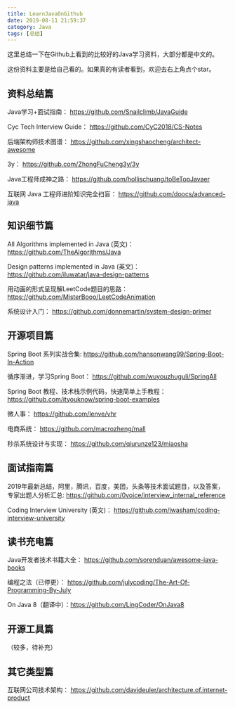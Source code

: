 ```yaml
---
title: LearnJavaOnGithub
date: 2019-08-11 21:59:37
category: Java
tags: [总结]
---
```

这里总结一下在Github上看到的比较好的Java学习资料，大部分都是中文的。

这份资料主要是给自己看的。如果真的有读者看到，欢迎去右上角点个star。

## 资料总结篇
Java学习+面试指南： https://github.com/Snailclimb/JavaGuide

Cyc Tech Interview Guide： https://github.com/CyC2018/CS-Notes

后端架构师技术图谱： https://github.com/xingshaocheng/architect-awesome

3y： https://github.com/ZhongFuCheng3y/3y

Java工程师成神之路： https://github.com/hollischuang/toBeTopJavaer

互联网 Java 工程师进阶知识完全扫盲： https://github.com/doocs/advanced-java

## 知识细节篇
All Algorithms implemented in Java (英文)： https://github.com/TheAlgorithms/Java

Design patterns implemented in Java (英文)： https://github.com/iluwatar/java-design-patterns

用动画的形式呈现解LeetCode题目的思路： https://github.com/MisterBooo/LeetCodeAnimation

系统设计入门： https://github.com/donnemartin/system-design-primer

## 开源项目篇
Spring Boot 系列实战合集:  https://github.com/hansonwang99/Spring-Boot-In-Action

循序渐进，学习Spring Boot： https://github.com/wuyouzhuguli/SpringAll

Spring Boot 教程、技术栈示例代码，快速简单上手教程： https://github.com/ityouknow/spring-boot-examples

微人事： https://github.com/lenve/vhr

电商系统： https://github.com/macrozheng/mall

秒杀系统设计与实现： https://github.com/qiurunze123/miaosha

## 面试指南篇
2019年最新总结，阿里，腾讯，百度，美团，头条等技术面试题目，以及答案，专家出题人分析汇总: https://github.com/0voice/interview_internal_reference

Coding Interview University (英文)： https://github.com/jwasham/coding-interview-university

## 读书充电篇
Java开发者技术书籍大全： https://github.com/sorenduan/awesome-java-books

编程之法（已停更）： https://github.com/julycoding/The-Art-Of-Programming-By-July

On Java 8（翻译中）：https://github.com/LingCoder/OnJava8

## 开源工具篇
（较多，待补充）

## 其它类型篇
互联网公司技术架构： https://github.com/davideuler/architecture.of.internet-product